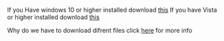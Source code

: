 If you Have windows 10 or higher installed download [this](https://the-all-python-project.github.io/SimplePythonBrowser/windowsmodern.exe)
If you have Vista or higher installed download [this](https://the-all-python-project.github.io/SimplePythonBrowser/windowsold.exe)

Why do we have to download difrent files click [here](https://the-all-python-project.github.io/SimplePythonBrowser/Q&A) for more info
